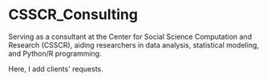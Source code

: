 # CSSCR_Consulting

Serving as a consultant at the Center for Social Science Computation and Research (CSSCR), aiding researchers in data analysis, statistical modeling, and Python/R programming.

Here, I add clients' requests.

